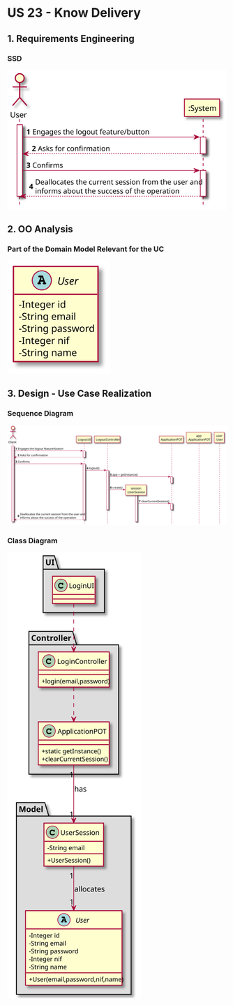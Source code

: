 # US 23 - Know Delivery

## 1. Requirements Engineering

### SSD
![US68_SSD](US68_SSD.svg)

## 2. OO Analysis

### Part of the Domain Model Relevant for the UC

![US68_DM](US68_DM.svg)

## 3. Design - Use Case Realization

###	Sequence Diagram

![US68_SD](US68_SD.svg)


###	Class Diagram

![US68_CD](US68_CD.svg)
